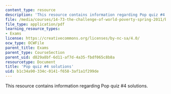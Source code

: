 ```yaml
---
content_type: resource
description: 'This resource contains information regarding Pop quiz #4 solutions.'
file: /media/courses/14-73-the-challenge-of-world-poverty-spring-2011/b1c34a90334c0141f6583af1a1f299de_MIT14_73S11_quiz4_sol.pdf
file_type: application/pdf
learning_resource_types:
- Exams
license: https://creativecommons.org/licenses/by-nc-sa/4.0/
ocw_type: OCWFile
parent_title: Exams
parent_type: CourseSection
parent_uid: d829a8bf-6d11-af7d-4a35-fbdf065c8b8a
resourcetype: Document
title: 'Pop quiz #4 solutions'
uid: b1c34a90-334c-0141-f658-3af1a1f299de
---
```

This resource contains information regarding Pop quiz #4 solutions.